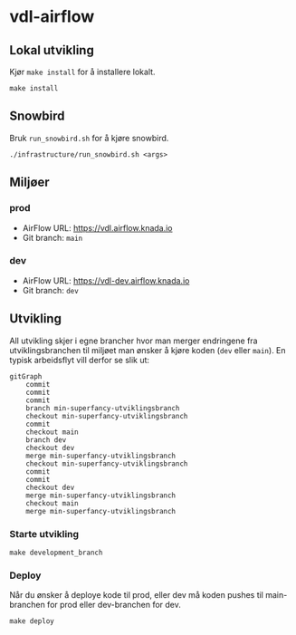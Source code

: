 # vdl-airflow

## Lokal utvikling

Kjør `make install` for å installere lokalt.

```shell
make install
```

## Snowbird

Bruk `run_snowbird.sh` for å kjøre snowbird.

```shell
./infrastructure/run_snowbird.sh <args>
```

## Miljøer

### prod
- AirFlow URL: https://vdl.airflow.knada.io
- Git branch: `main`

 ### dev
- AirFlow URL: https://vdl-dev.airflow.knada.io
- Git branch: `dev`

## Utvikling

All utvikling skjer i egne brancher hvor man merger endringene fra utviklingsbranchen til miljøet man ønsker å kjøre koden (`dev` eller `main`). En typisk arbeidsflyt vill derfor se slik ut:

```mermaid
gitGraph
    commit
    commit
    commit
    branch min-superfancy-utviklingsbranch
    checkout min-superfancy-utviklingsbranch
    commit
    checkout main
    branch dev
    checkout dev
    merge min-superfancy-utviklingsbranch
    checkout min-superfancy-utviklingsbranch
    commit
    commit
    checkout dev
    merge min-superfancy-utviklingsbranch
    checkout main
    merge min-superfancy-utviklingsbranch
```

### Starte utvikling

```shell
make development_branch
```

### Deploy

Når du ønsker å deploye kode til prod, eller dev må koden pushes til main-branchen for prod eller dev-branchen for dev.

```shell
make deploy
```
